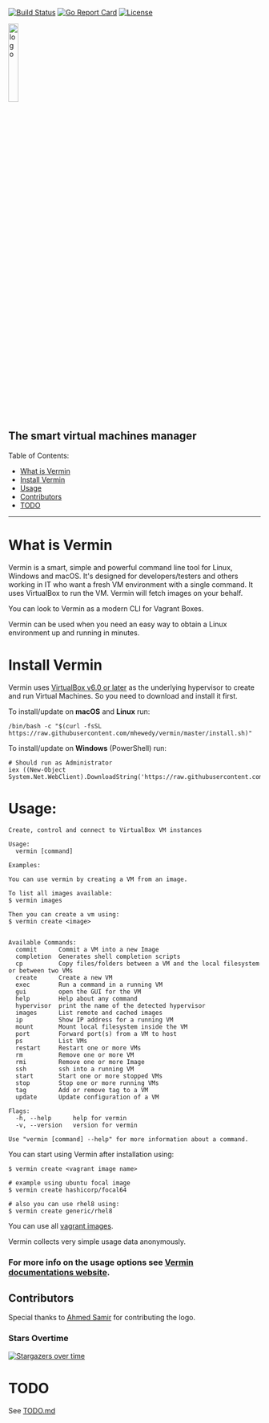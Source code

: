 
[![Build Status](https://github.com/mhewedy/vermin/workflows/Go/badge.svg)](https://github.com/mhewedy/vermin/actions?query=workflow%3AGo)
[![Go Report Card](https://goreportcard.com/badge/github.com/mhewedy/vermin)](https://goreportcard.com/report/github.com/mhewedy/vermin)
[![License](https://img.shields.io/badge/License-Apache%202.0-blue.svg)](https://opensource.org/licenses/Apache-2.0)

<img src="https://raw.githubusercontent.com/mhewedy/vermin/master/etc/logo.png"  alt="logo" width="20%"/>

## The smart virtual machines manager
Table of Contents:

- [What is Vermin](#what-is-vermin)
- [Install Vermin](#install-vermin)
- [Usage](#Usage)
- [Contributors](#Contributors)
- [TODO](#TODO)

----

# What is Vermin
Vermin is a smart, simple and powerful command line tool for Linux, Windows and macOS. It's designed for developers/testers and others working in IT who want a fresh VM environment with a single command. It uses VirtualBox to run the VM. Vermin will fetch images on your behalf.

You can look to Vermin as a modern CLI for Vagrant Boxes.

Vermin can be used when you need an easy way to obtain a Linux environment up and running in minutes.

# Install Vermin

Vermin uses [VirtualBox v6.0 or later](https://www.virtualbox.org/wiki/Downloads) as the underlying hypervisor to create and run Virtual Machines. So you need to download and install it first.

To install/update on **macOS** and **Linux** run:

```shell script
/bin/bash -c "$(curl -fsSL https://raw.githubusercontent.com/mhewedy/vermin/master/install.sh)"
```

To install/update on **Windows** (PowerShell) run:

```
# Should run as Administrator
iex ((New-Object System.Net.WebClient).DownloadString('https://raw.githubusercontent.com/mhewedy/vermin/master/install.ps1'))
```

# Usage:

```text
Create, control and connect to VirtualBox VM instances

Usage:
  vermin [command]

Examples:

You can use vermin by creating a VM from an image.

To list all images available:
$ vermin images

Then you can create a vm using:
$ vermin create <image>


Available Commands:
  commit      Commit a VM into a new Image
  completion  Generates shell completion scripts
  cp          Copy files/folders between a VM and the local filesystem or between two VMs
  create      Create a new VM
  exec        Run a command in a running VM
  gui         open the GUI for the VM
  help        Help about any command
  hypervisor  print the name of the detected hypervisor
  images      List remote and cached images
  ip          Show IP address for a running VM
  mount       Mount local filesystem inside the VM
  port        Forward port(s) from a VM to host
  ps          List VMs
  restart     Restart one or more VMs
  rm          Remove one or more VM
  rmi         Remove one or more Image
  ssh         ssh into a running VM
  start       Start one or more stopped VMs
  stop        Stop one or more running VMs
  tag         Add or remove tag to a VM
  update      Update configuration of a VM

Flags:
  -h, --help      help for vermin
  -v, --version   version for vermin

Use "vermin [command] --help" for more information about a command.
```

You can start using Vermin after installation using:

```shell script
$ vermin create <vagrant image name>

# example using ubuntu focal image
$ vermin create hashicorp/focal64

# also you can use rhel8 using:
$ vermin create generic/rhel8
```
You can use all [vagrant images](https://app.vagrantup.com/boxes/search).

Vermin collects very simple usage data anonymously.

### For more info on the usage options see [Vermin documentations website](https://mhewedy.github.io/vermin/).

## Contributors

<!-- readme: collaborators,contributors -start -->
<!-- readme: collaborators,contributors -end -->

Special thanks to [Ahmed Samir](https://github.com/aseldesouky) for contributing the logo.

### Stars Overtime
[![Stargazers over time](https://starchart.cc/mhewedy/vermin.svg)](https://starchart.cc/mhewedy/vermin)

# TODO
See [TODO.md](https://github.com/mhewedy/vermin/blob/master/TODO.md)

